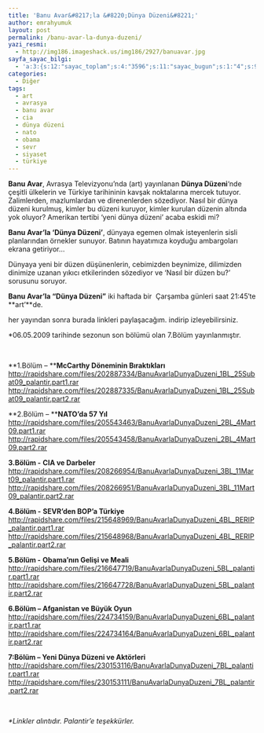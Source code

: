 ```yaml
---
title: 'Banu Avar&#8217;la &#8220;Dünya Düzeni&#8221;'
author: emrahyumuk
layout: post
permalink: /banu-avar-la-dunya-duzeni/
yazi_resmi:
  - http://img186.imageshack.us/img186/2927/banuavar.jpg
sayfa_sayac_bilgi:
  - 'a:3:{s:12:"sayac_toplam";s:4:"3596";s:11:"sayac_bugun";s:1:"4";s:9:"son_okuma";s:10:"1364919484";}'
categories:
  - Diğer
tags:
  - art
  - avrasya
  - banu avar
  - cia
  - dünya düzeni
  - nato
  - obama
  - sevr
  - siyaset
  - türkiye
---
```

**Banu Avar**, Avrasya Televizyonu&#8217;nda (art) yayınlanan **Dünya Düzeni**&#8216;nde çeşitli ülkelerin ve Türkiye tarihininin kavşak noktalarına mercek tutuyor. Zalimlerden, mazlumlardan ve direnenlerden sözediyor. Nasıl bir dünya düzeni kurulmuş, kimler bu düzeni kuruyor, kimler kurulan düzenin altında yok oluyor? Amerikan tertibi &#8216;yeni dünya düzeni&#8217; acaba eskidi mi?

**Banu Avar&#8217;la &#8216;Dünya Düzeni&#8217;**, dünyaya egemen olmak isteyenlerin sisli planlarından örnekler sunuyor. Batının hayatımıza koyduğu ambargoları ekrana getiriyor…

Dünyaya yeni bir düzen düşünenlerin, cebimizden beynimize, dilimizden dinimize uzanan yıkıcı etkilerinden sözediyor ve &#8216;Nasıl bir düzen bu?&#8217; sorusunu soruyor.

**Banu Avar&#8217;la &#8220;Dünya Düzeni&#8221;** iki haftada bir  Çarşamba günleri saat 21:45&#8242;te **art&#8217;**de.

her yayından sonra burada linkleri paylaşacağım. indirip izleyebilirsiniz.

<!--more-->

*06.05.2009 tarihinde sezonun son bölümü olan 7.Bölüm yayınlanmıştır.

<span style="color: #ffffff;">.</span>

**1.Bölüm &#8211; ****McCarthy Döneminin Bıraktıkları**  
<a href="http://rapidshare.com/files/202887334/BanuAvarlaDunyaDuzeni_1BL_25Subat09_palantir.part1.rar" target="_blank">http://rapidshare.com/files/202887334/BanuAvarlaDunyaDuzeni_1BL_25Subat09_palantir.part1.rar</a>  
<a href="http://rapidshare.com/files/202887335/BanuAvarlaDunyaDuzeni_1BL_25Subat09_palantir.part2.rar" target="_blank">http://rapidshare.com/files/202887335/BanuAvarlaDunyaDuzeni_1BL_25Subat09_palantir.part2.rar</a>

**2.Bölüm &#8211; ****NATO&#8217;da 57 Yıl**  
<a href="http://rapidshare.com/files/205543463/BanuAvarlaDunyaDuzeni_2BL_4Mart09.part1.rar" target="_blank">http://rapidshare.com/files/205543463/BanuAvarlaDunyaDuzeni_2BL_4Mart09.part1.rar</a>  
<a href="http://rapidshare.com/files/205543458/BanuAvarlaDunyaDuzeni_2BL_4Mart09.part2.rar" target="_blank">http://rapidshare.com/files/205543458/BanuAvarlaDunyaDuzeni_2BL_4Mart09.part2.rar</a>

**3.Bölüm -** **CIA ve Darbeler**  
<a href="http://rapidshare.com/files/208266954/BanuAvarlaDunyaDuzeni_3BL_11Mart09_palantir.part1.rar" target="_blank">http://rapidshare.com/files/208266954/BanuAvarlaDunyaDuzeni_3BL_11Mart09_palantir.part1.rar</a>  
<a href="http://rapidshare.com/files/208266951/BanuAvarlaDunyaDuzeni_3BL_11Mart09_palantir.part2.rar" target="_blank">http://rapidshare.com/files/208266951/BanuAvarlaDunyaDuzeni_3BL_11Mart09_palantir.part2.rar</a>

**4.Bölüm -** **SEVR&#8217;den BOP&#8217;a Türkiye**  
<a href="http://rapidshare.com/files/215648969/BanuAvarlaDunyaDuzeni_4BL_RERIP_palantir.part1.rar" target="_blank">http://rapidshare.com/files/215648969/BanuAvarlaDunyaDuzeni_4BL_RERIP_palantir.part1.rar</a>  
<a href="http://rapidshare.com/files/215648968/BanuAvarlaDunyaDuzeni_4BL_RERIP_palantir.part2.rar" target="_blank">http://rapidshare.com/files/215648968/BanuAvarlaDunyaDuzeni_4BL_RERIP_palantir.part2.rar</a>

**5.Bölüm -** **Obama&#8217;nın Gelişi ve Meali**  
<a href="http://rapidshare.com/files/216647719/BanuAvarlaDunyaDuzeni_5BL_palantir.part1.rar" target="_blank">http://rapidshare.com/files/216647719/BanuAvarlaDunyaDuzeni_5BL_palantir.part1.rar</a>  
<a href="http://rapidshare.com/files/216647728/BanuAvarlaDunyaDuzeni_5BL_palantir.part2.rar" target="_blank">http://rapidshare.com/files/216647728/BanuAvarlaDunyaDuzeni_5BL_palantir.part2.rar</a>

**6.Bölüm &#8211; Afganistan ve Büyük Oyun**  
<a href="http://rapidshare.com/files/224734159/BanuAvarlaDunyaDuzeni_6BL_palantir.part1.rar" target="_blank">http://rapidshare.com/files/224734159/BanuAvarlaDunyaDuzeni_6BL_palantir.part1.rar</a>  
<a href="http://rapidshare.com/files/224734164/BanuAvarlaDunyaDuzeni_6BL_palantir.part2.rar" target="_blank">http://rapidshare.com/files/224734164/BanuAvarlaDunyaDuzeni_6BL_palantir.part2.rar</a>

**7:Bölüm &#8211; Yeni Dünya Düzeni ve Aktörleri**  
<a href="http://rapidshare.com/files/230153116/BanuAvarlaDunyaDuzeni_7BL_palantir.part1.rar" target="_blank">http://rapidshare.com/files/230153116/BanuAvarlaDunyaDuzeni_7BL_palantir.part1.rar</a>  
<a href="http://rapidshare.com/files/230153111/BanuAvarlaDunyaDuzeni_7BL_palantir.part2.rar" target="_blank">http://rapidshare.com/files/230153111/BanuAvarlaDunyaDuzeni_7BL_palantir.part2.rar</a>

<span style="color: #ffffff;">.</span>

<address>
  *Linkler alıntıdır. Palantir&#8217;e teşekkürler.<br />
</address>